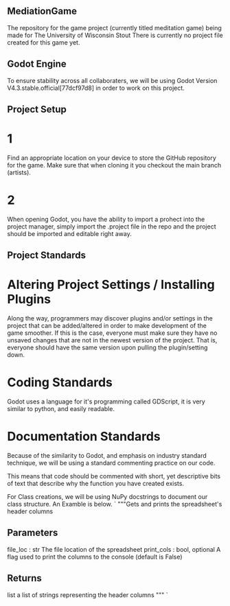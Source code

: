 ## MediationGame
The repository for the game project (currently titled meditation game) being made for The University of Wisconsin Stout
There is currently no project file created for this game yet.

## Godot Engine
To ensure stability across all collaboraters, we will be using Godot Version V4.3.stable.official[77dcf97d8] in order to work on this project.

## Project Setup

# 1 
Find an appropriate location on your device to store the GitHub repository for the game. Make sure that when cloning it you checkout the main branch (artists). 

# 2
When opening Godot, you have the ability to import a prohect into the project manager, simply import the .project file in the repo and the project should be imported and editable right away.

## Project Standards

# Altering Project Settings / Installing Plugins
Along the way, programmers may discover plugins and/or settings in the project that can be added/altered in order to make development of the game smoother. If this is the case, everyone must make sure they have no unsaved changes that are not in the newest version of the project. That is, everyone should have the same version upon pulling the plugin/setting down.

# Coding Standards
Godot uses a language for it's programming called GDScript, it is very similar to python, and easily readable.

# Documentation Standards
Because of the similarity to Godot, and emphasis on industry standard technique, we will be using a standard commenting practice on our code. 

This means that code should be commented with short, yet descriptive bits of text that describe why the function you have created exists.

For Class creations, we will be using NuPy docstrings to document our class structure. An Examble is below.
`
"""Gets and prints the spreadsheet's header columns

Parameters
----------
file_loc : str
    The file location of the spreadsheet
print_cols : bool, optional
    A flag used to print the columns to the console (default is False)

Returns
-------
list
    a list of strings representing the header columns
"""
`


